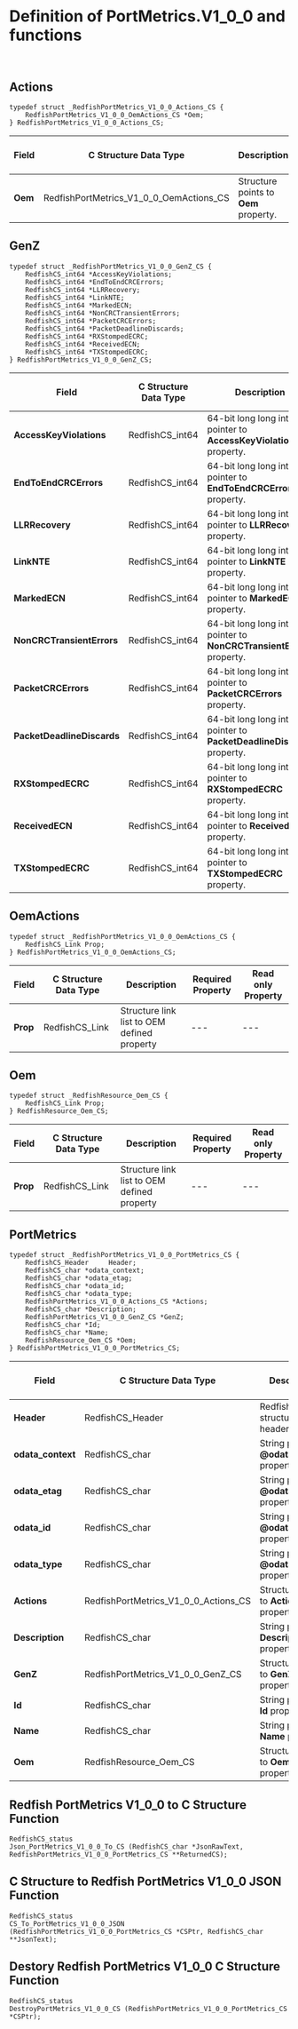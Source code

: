 # Definition of PortMetrics.V1_0_0 and functions<br><br>

## Actions
    typedef struct _RedfishPortMetrics_V1_0_0_Actions_CS {
        RedfishPortMetrics_V1_0_0_OemActions_CS *Oem;
    } RedfishPortMetrics_V1_0_0_Actions_CS;

|Field |C Structure Data Type|Description |Required Property|Read only Property
| ---  | --- | --- | --- | ---
|**Oem**|RedfishPortMetrics_V1_0_0_OemActions_CS| Structure points to **Oem** property.| No| No


## GenZ
    typedef struct _RedfishPortMetrics_V1_0_0_GenZ_CS {
        RedfishCS_int64 *AccessKeyViolations;
        RedfishCS_int64 *EndToEndCRCErrors;
        RedfishCS_int64 *LLRRecovery;
        RedfishCS_int64 *LinkNTE;
        RedfishCS_int64 *MarkedECN;
        RedfishCS_int64 *NonCRCTransientErrors;
        RedfishCS_int64 *PacketCRCErrors;
        RedfishCS_int64 *PacketDeadlineDiscards;
        RedfishCS_int64 *RXStompedECRC;
        RedfishCS_int64 *ReceivedECN;
        RedfishCS_int64 *TXStompedECRC;
    } RedfishPortMetrics_V1_0_0_GenZ_CS;

|Field |C Structure Data Type|Description |Required Property|Read only Property
| ---  | --- | --- | --- | ---
|**AccessKeyViolations**|RedfishCS_int64| 64-bit long long interger pointer to **AccessKeyViolations** property.| No| Yes
|**EndToEndCRCErrors**|RedfishCS_int64| 64-bit long long interger pointer to **EndToEndCRCErrors** property.| No| Yes
|**LLRRecovery**|RedfishCS_int64| 64-bit long long interger pointer to **LLRRecovery** property.| No| Yes
|**LinkNTE**|RedfishCS_int64| 64-bit long long interger pointer to **LinkNTE** property.| No| Yes
|**MarkedECN**|RedfishCS_int64| 64-bit long long interger pointer to **MarkedECN** property.| No| Yes
|**NonCRCTransientErrors**|RedfishCS_int64| 64-bit long long interger pointer to **NonCRCTransientErrors** property.| No| Yes
|**PacketCRCErrors**|RedfishCS_int64| 64-bit long long interger pointer to **PacketCRCErrors** property.| No| Yes
|**PacketDeadlineDiscards**|RedfishCS_int64| 64-bit long long interger pointer to **PacketDeadlineDiscards** property.| No| Yes
|**RXStompedECRC**|RedfishCS_int64| 64-bit long long interger pointer to **RXStompedECRC** property.| No| Yes
|**ReceivedECN**|RedfishCS_int64| 64-bit long long interger pointer to **ReceivedECN** property.| No| Yes
|**TXStompedECRC**|RedfishCS_int64| 64-bit long long interger pointer to **TXStompedECRC** property.| No| Yes


## OemActions
    typedef struct _RedfishPortMetrics_V1_0_0_OemActions_CS {
        RedfishCS_Link Prop;
    } RedfishPortMetrics_V1_0_0_OemActions_CS;

|Field |C Structure Data Type|Description |Required Property|Read only Property
| ---  | --- | --- | --- | ---
|**Prop**|RedfishCS_Link| Structure link list to OEM defined property| ---| ---


## Oem
    typedef struct _RedfishResource_Oem_CS {
        RedfishCS_Link Prop;
    } RedfishResource_Oem_CS;

|Field |C Structure Data Type|Description |Required Property|Read only Property
| ---  | --- | --- | --- | ---
|**Prop**|RedfishCS_Link| Structure link list to OEM defined property| ---| ---


## PortMetrics
    typedef struct _RedfishPortMetrics_V1_0_0_PortMetrics_CS {
        RedfishCS_Header     Header;
        RedfishCS_char *odata_context;
        RedfishCS_char *odata_etag;
        RedfishCS_char *odata_id;
        RedfishCS_char *odata_type;
        RedfishPortMetrics_V1_0_0_Actions_CS *Actions;
        RedfishCS_char *Description;
        RedfishPortMetrics_V1_0_0_GenZ_CS *GenZ;
        RedfishCS_char *Id;
        RedfishCS_char *Name;
        RedfishResource_Oem_CS *Oem;
    } RedfishPortMetrics_V1_0_0_PortMetrics_CS;

|Field |C Structure Data Type|Description |Required Property|Read only Property
| ---  | --- | --- | --- | ---
|**Header**|RedfishCS_Header|Redfish C structure header|---|---
|**odata_context**|RedfishCS_char| String pointer to **@odata.context** property.| No| No
|**odata_etag**|RedfishCS_char| String pointer to **@odata.etag** property.| No| No
|**odata_id**|RedfishCS_char| String pointer to **@odata.id** property.| Yes| No
|**odata_type**|RedfishCS_char| String pointer to **@odata.type** property.| Yes| No
|**Actions**|RedfishPortMetrics_V1_0_0_Actions_CS| Structure points to **Actions** property.| No| No
|**Description**|RedfishCS_char| String pointer to **Description** property.| No| Yes
|**GenZ**|RedfishPortMetrics_V1_0_0_GenZ_CS| Structure points to **GenZ** property.| No| No
|**Id**|RedfishCS_char| String pointer to **Id** property.| Yes| Yes
|**Name**|RedfishCS_char| String pointer to **Name** property.| Yes| Yes
|**Oem**|RedfishResource_Oem_CS| Structure points to **Oem** property.| No| No
## Redfish PortMetrics V1_0_0 to C Structure Function
    RedfishCS_status
    Json_PortMetrics_V1_0_0_To_CS (RedfishCS_char *JsonRawText, RedfishPortMetrics_V1_0_0_PortMetrics_CS **ReturnedCS);

## C Structure to Redfish PortMetrics V1_0_0 JSON Function
    RedfishCS_status
    CS_To_PortMetrics_V1_0_0_JSON (RedfishPortMetrics_V1_0_0_PortMetrics_CS *CSPtr, RedfishCS_char **JsonText);

## Destory Redfish PortMetrics V1_0_0 C Structure Function
    RedfishCS_status
    DestroyPortMetrics_V1_0_0_CS (RedfishPortMetrics_V1_0_0_PortMetrics_CS *CSPtr);

